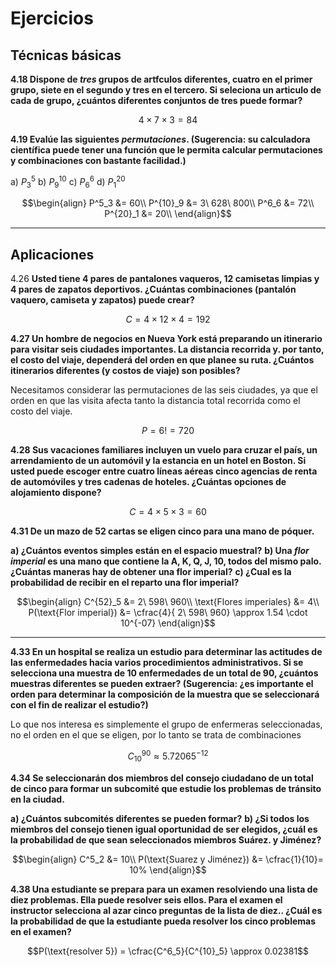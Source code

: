 # Ejercicios

## Técnicas básicas

**4.18 Dispone de *tres* grupos de artfculos diferentes, cuatro en el primer grupo, siete en el segundo y tres en el tercero. Si seleciona un articulo de cada de grupo, ¿cuántos diferentes conjuntos de tres puede formar?**

$$4×7×3=84$$


**4.19 Evalúe las siguientes *permutaciones*. (Sugerencia: su calculadora científica puede tener una función que le permita calcular permutaciones y combinaciones con bastante facilidad.)**

a) $P^5_3$
b) $P^{10}_9$
c) $P^6_6$
d) $P^{20}_1$

$$\begin{align}
P^5_3 &= 60\\
P^{10}_9 &= 3\ 628\ 800\\
P^6_6 &= 72\\
P^{20}_1 &= 20\\
\end{align}$$


---
## Aplicaciones

4.26 **Usted tiene 4 pares de pantalones vaqueros, 12 camisetas limpias y 4 pares de zapatos deportivos. ¿Cuántas combinaciones (pantalón vaquero, camiseta y zapatos) puede crear?**

$$C = 4×12×4 = 192$$


**4.27 Un hombre de negocios en Nueva York está preparando un itinerario para visitar seis ciudades importantes. La distancia recorrida y. por tanto, el costo del viaje, dependerá del orden en que planee su ruta. ¿Cuántos itinerarios diferentes (y costos de viaje) son posibles?**

Necesitamos considerar las permutaciones de las seis ciudades, ya que el orden en que las visita afecta tanto la distancia total recorrida como el costo del viaje.

$$P = 6! = 720$$


**4.28 Sus vacaciones familiares incluyen un vuelo para cruzar el país, un arrendamiento de un automóvil y la estancia en un hotel en Boston. Si usted puede escoger entre cuatro líneas aéreas cinco agencias de renta de automóviles y tres cadenas de hoteles. ¿Cuántas opciones de alojamiento dispone?**

$$C = 4×5×3 = 60$$

**4.31 De un mazo de 52 cartas se eligen cinco para una mano de póquer.**

**a) ¿Cuántos eventos simples están en el espacio muestral?**
**b) Una _flor imperial_ es una mano que contiene la A, K, Q, J, 10, todos del mismo palo. ¿Cuántas maneras hay de obtener una flor imperial?**
**c) ¿Cual es la probabilidad de recibir en el reparto una flor imperial?**


$$\begin{align}
C^{52}_5 &= 2\ 598\ 960\\
\text{Flores imperiales} &= 4\\
P(\text{Flor imperial}) &= \cfrac{4}{ 2\ 598\ 960} \approx 1.54 \cdot 10^{-07}
\end{align}$$

---

**4.33 En un hospital se realiza un estudio para determinar las actitudes de las enfermedades hacia varios procedimientos administrativos. Si se selecciona una muestra  de 10 enfermedades de un total de 90, ¿cuántos muestras diferentes se pueden extraer? (Sugerencia: ¿es importante el orden para determinar la composición de la muestra que se seleccionará con el fin de realizar el estudio?)**

Lo que nos interesa es simplemente el grupo de enfermeras seleccionadas, no el orden en el que se eligen, por lo tanto se trata de combinaciones

$$C^{90}_{10} \approx 5.72065^{-12}$$

**4.34 Se seleccionarán dos miembros del consejo ciudadano de un total de cinco para formar un subcomité que estudie los problemas de tránsito en la ciudad.** 

**a) ¿Cuántos subcomités diferentes se pueden formar?**
**b) ¿Si todos los miembros del consejo tienen igual oportunidad de ser elegidos, ¿cuál es la probabilidad de que sean seleccionados miembros Suárez. y Jiménez?**

$$\begin{align}
C^5_2 &= 10\\
P(\text{Suarez y Jiménez}) &= \cfrac{1}{10}= 10% 
\end{align}$$


**4.38 Una estudiante se prepara para un examen resolviendo una lista de diez problemas. Ella puede resolver seis ellos. Para el examen el instructor selecciona al azar cinco preguntas de la lista de diez.. ¿Cuál es la probabilidad de que la estudiante pueda resolver los cinco problemas en el examen?**

$$P(\text{resolver 5}) = \cfrac{C^6_5}{C^{10}_5} \approx 0.02381$$
